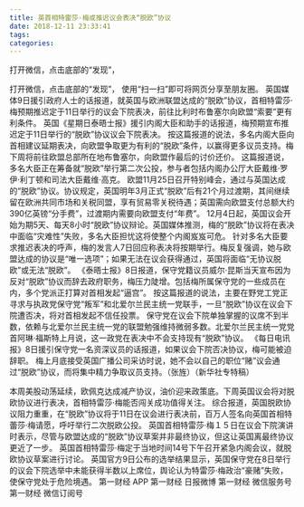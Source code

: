 ```yaml
---
title: 英首相特雷莎·梅或推迟议会表决“脱欧”协议
date: 2018-12-11 23:33:41
tags: 
categories: 
---
```

打开微信，点击底部的“发现”，
<!-- more -->
打开微信，点击底部的“发现”，
使用“扫一扫”即可将网页分享至朋友圈。
英国媒体9日援引政府人士的话报道，就英国与欧洲联盟达成的“脱欧”协议，首相特雷莎·梅预期推迟定于11日举行的议会下院表决，前往比利时布鲁塞尔向欧盟“索要”更有利条件。
英国《星期日泰晤士报》援引内阁大臣和助手的话报道，梅预期宣布推迟定于11日举行的“脱欧”协议议会下院表决。
按这篇报道的说法，多名内阁大臣向首相建议延期表决，向欧盟争取更为有利的“脱欧”条件，以赢得更多议员支持。梅下周将前往欧盟总部所在地布鲁塞尔，向欧盟作最后的讨价还价。
这篇报道说，多名大臣正在筹备就“脱欧”举行第二次公投，参与者包括内阁办公厅大臣戴维·罗伊·利丁顿和司法大臣戴维·高克。
欧盟11月25日召开特别峰会，通过与英国达成的“脱欧”协议。协议规定，英国明年3月正式“脱欧”后有21个月过渡期，其间继续留在欧洲共同市场和关税同盟，享有贸易零关税待遇；英国需向欧盟支付总额大约390亿英镑“分手费”，过渡期内需要向欧盟支付“年费”。
12月4日起，英国议会开始为期5天、每天8小时“脱欧”协议辩论。英国媒体推测，梅的“脱欧”协议将在表决中面临“灾难性”失败，多名大臣担忧这将使整个内阁岌岌可危。
针对多名大臣要求推迟表决的呼声，梅的发言人7日回应称表决将按期举行。梅反复强调，她与欧盟达成的协议是“唯一选项”；如果无法在议会获得通过，英国将面临“无协议脱欧”或无法“脱欧”。
《泰晤士报》8日报道，保守党籍议员威尔·昆斯当天宣布因为反对“脱欧”协议而辞去政府职务，梅压力陡增。包括梅所属保守党的一些成员在内，多个党派正打算对首相发起“逼宫”。
按这篇报道的说法，主要在野党工党正寻求与执政党保守党“叛军”和北爱尔兰民主统一党联手，一旦“脱欧”协议在议会下院遭否决，将对首相发起不信任投票。
保守党在议会下院单独掌握的议席不到半数，依赖与北爱尔兰民主统一党的联盟勉强维持微弱多数。北爱尔兰民主统一党党首阿琳·福斯特上月说，这一政党在表决中不会支持现有“脱欧”协议。
《每日电讯报》8日援引保守党一名资深议员的话报道，如果议会下院否决协议，梅可能被迫辞职。
梅上月底接受英国广播公司采访时说，她不会以自己的职位“赌”议会通过“脱欧”协议，而将集中精力争取议员支持。（张旌）（新华社专特稿）
 
 
本周美股动荡延续，欧佩克达成减产协议，油价迎来政策底。下周英国议会将对脱欧协议进行表决，首相特雷莎·梅能否闯关成功值得关注。
综合报道，英国脱欧协议阻力重重，在“脱欧”协议将于11日在议会进行表决前，百万人签名向英国首相特蕾莎·梅请愿，呼吁举行二次脱欧公投。
英国首相特雷莎·梅１５日在议会下院演讲时表示，尽管与欧盟达成的“脱欧”协议草案并非最终协议，但这让英国离最终协议更近了一步。
英国首相特雷莎·梅定于当地时间14号下午召开紧急内阁会议，就脱欧协议草案进行讨论。
英国官方9日公布的选举结果显示，英国保守党在8日举行的议会下院选举中未能获得半数以上席位，舆论认为特雷莎·梅政治“豪赌”失败，使保守党处于危险境遇。
第一财经
APP
第一财经
日报微博
第一财经
微信服务号
第一财经
微信订阅号
